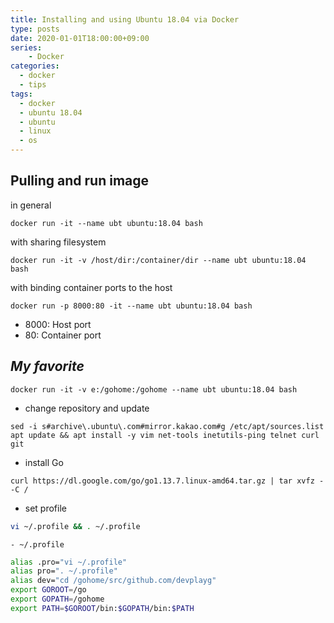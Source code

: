 ```yaml
---
title: Installing and using Ubuntu 18.04 via Docker 
type: posts
date: 2020-01-01T18:00:00+09:00
series:
    - Docker
categories: 
  - docker
  - tips
tags: 
  - docker
  - ubuntu 18.04
  - ubuntu
  - linux
  - os
---
```


## Pulling and run image

in general

```
docker run -it --name ubt ubuntu:18.04 bash
```
    
with sharing filesystem

```     
docker run -it -v /host/dir:/container/dir --name ubt ubuntu:18.04 bash
```   
    
with binding container ports to the host

```        
docker run -p 8000:80 -it --name ubt ubuntu:18.04 bash
```

- 8000: Host port
- 80: Container port 


## *My favorite*
    
```
docker run -it -v e:/gohome:/gohome --name ubt ubuntu:18.04 bash
```

- change repository and update

```  
sed -i s#archive\.ubuntu\.com#mirror.kakao.com#g /etc/apt/sources.list
apt update && apt install -y vim net-tools inetutils-ping telnet curl git
```

- install Go

```  
curl https://dl.google.com/go/go1.13.7.linux-amd64.tar.gz | tar xvfz - -C /
```

- set profile

```bash
vi ~/.profile && . ~/.profile
```

    - ~/.profile

```bash
alias .pro="vi ~/.profile"
alias pro=". ~/.profile"
alias dev="cd /gohome/src/github.com/devplayg"
export GOROOT=/go
export GOPATH=/gohome
export PATH=$GOROOT/bin:$GOPATH/bin:$PATH
```
